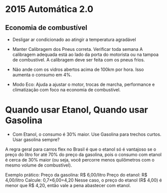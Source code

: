 # 2015 Automática 2.0

## Economia de combustível
- Desligar ar condicionado ao atingir a temperatura agradável

- Manter Calibragem dos Pneus correta. Verificar toda semana
A calibragem adequada está ao lado da porta do motorista ou na tampoa de combustível.
A calibragem deve ser feita com os pneus frios.

- Não ande com os vidros abertos acima de 100km por hora. Isso aumenta o consumo em 4%.

- Modo Eco: Ajuda a ajustar o motor, trocas de marcha, performance e climatização com foco na economia de combustível.

# Quando usar Etanol, Quando usar Gasolina

- Com Etanol, o consumo é 30% maior. Use Gasolina para trechos curtos. Usar gasolina sempre?

A regra geral para carros flex no Brasil é que o etanol só é vantajoso se o preço do litro for até 70% do preço da gasolina, pois o consumo com etanol é cerca de 30% maior (ou seja, você percorre menos quilômetros com o mesmo volume de combustível).

Exemplo prático:
Preço da gasolina: R$ 6,00/litro
Preço do etanol: R$ 4,00/litro
Calcule:
0,7×6,00=4,20
Nesse caso, o preço do etanol (R$ 4,00) é menor que R$ 4,20, então vale a pena abastecer com etanol.
